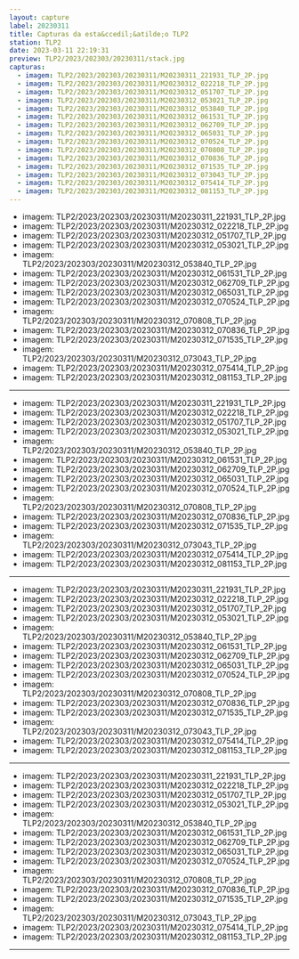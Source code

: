 ```yaml
---
layout: capture
label: 20230311
title: Capturas da esta&ccedil;&atilde;o TLP2
station: TLP2
date: 2023-03-11 22:19:31
preview: TLP2/2023/202303/20230311/stack.jpg
capturas:
  - imagem: TLP2/2023/202303/20230311/M20230311_221931_TLP_2P.jpg
  - imagem: TLP2/2023/202303/20230311/M20230312_022218_TLP_2P.jpg
  - imagem: TLP2/2023/202303/20230311/M20230312_051707_TLP_2P.jpg
  - imagem: TLP2/2023/202303/20230311/M20230312_053021_TLP_2P.jpg
  - imagem: TLP2/2023/202303/20230311/M20230312_053840_TLP_2P.jpg
  - imagem: TLP2/2023/202303/20230311/M20230312_061531_TLP_2P.jpg
  - imagem: TLP2/2023/202303/20230311/M20230312_062709_TLP_2P.jpg
  - imagem: TLP2/2023/202303/20230311/M20230312_065031_TLP_2P.jpg
  - imagem: TLP2/2023/202303/20230311/M20230312_070524_TLP_2P.jpg
  - imagem: TLP2/2023/202303/20230311/M20230312_070808_TLP_2P.jpg
  - imagem: TLP2/2023/202303/20230311/M20230312_070836_TLP_2P.jpg
  - imagem: TLP2/2023/202303/20230311/M20230312_071535_TLP_2P.jpg
  - imagem: TLP2/2023/202303/20230311/M20230312_073043_TLP_2P.jpg
  - imagem: TLP2/2023/202303/20230311/M20230312_075414_TLP_2P.jpg
  - imagem: TLP2/2023/202303/20230311/M20230312_081153_TLP_2P.jpg
---
```

  - imagem: TLP2/2023/202303/20230311/M20230311_221931_TLP_2P.jpg
  - imagem: TLP2/2023/202303/20230311/M20230312_022218_TLP_2P.jpg
  - imagem: TLP2/2023/202303/20230311/M20230312_051707_TLP_2P.jpg
  - imagem: TLP2/2023/202303/20230311/M20230312_053021_TLP_2P.jpg
  - imagem: TLP2/2023/202303/20230311/M20230312_053840_TLP_2P.jpg
  - imagem: TLP2/2023/202303/20230311/M20230312_061531_TLP_2P.jpg
  - imagem: TLP2/2023/202303/20230311/M20230312_062709_TLP_2P.jpg
  - imagem: TLP2/2023/202303/20230311/M20230312_065031_TLP_2P.jpg
  - imagem: TLP2/2023/202303/20230311/M20230312_070524_TLP_2P.jpg
  - imagem: TLP2/2023/202303/20230311/M20230312_070808_TLP_2P.jpg
  - imagem: TLP2/2023/202303/20230311/M20230312_070836_TLP_2P.jpg
  - imagem: TLP2/2023/202303/20230311/M20230312_071535_TLP_2P.jpg
  - imagem: TLP2/2023/202303/20230311/M20230312_073043_TLP_2P.jpg
  - imagem: TLP2/2023/202303/20230311/M20230312_075414_TLP_2P.jpg
  - imagem: TLP2/2023/202303/20230311/M20230312_081153_TLP_2P.jpg
---
  - imagem: TLP2/2023/202303/20230311/M20230311_221931_TLP_2P.jpg
  - imagem: TLP2/2023/202303/20230311/M20230312_022218_TLP_2P.jpg
  - imagem: TLP2/2023/202303/20230311/M20230312_051707_TLP_2P.jpg
  - imagem: TLP2/2023/202303/20230311/M20230312_053021_TLP_2P.jpg
  - imagem: TLP2/2023/202303/20230311/M20230312_053840_TLP_2P.jpg
  - imagem: TLP2/2023/202303/20230311/M20230312_061531_TLP_2P.jpg
  - imagem: TLP2/2023/202303/20230311/M20230312_062709_TLP_2P.jpg
  - imagem: TLP2/2023/202303/20230311/M20230312_065031_TLP_2P.jpg
  - imagem: TLP2/2023/202303/20230311/M20230312_070524_TLP_2P.jpg
  - imagem: TLP2/2023/202303/20230311/M20230312_070808_TLP_2P.jpg
  - imagem: TLP2/2023/202303/20230311/M20230312_070836_TLP_2P.jpg
  - imagem: TLP2/2023/202303/20230311/M20230312_071535_TLP_2P.jpg
  - imagem: TLP2/2023/202303/20230311/M20230312_073043_TLP_2P.jpg
  - imagem: TLP2/2023/202303/20230311/M20230312_075414_TLP_2P.jpg
  - imagem: TLP2/2023/202303/20230311/M20230312_081153_TLP_2P.jpg
---
  - imagem: TLP2/2023/202303/20230311/M20230311_221931_TLP_2P.jpg
  - imagem: TLP2/2023/202303/20230311/M20230312_022218_TLP_2P.jpg
  - imagem: TLP2/2023/202303/20230311/M20230312_051707_TLP_2P.jpg
  - imagem: TLP2/2023/202303/20230311/M20230312_053021_TLP_2P.jpg
  - imagem: TLP2/2023/202303/20230311/M20230312_053840_TLP_2P.jpg
  - imagem: TLP2/2023/202303/20230311/M20230312_061531_TLP_2P.jpg
  - imagem: TLP2/2023/202303/20230311/M20230312_062709_TLP_2P.jpg
  - imagem: TLP2/2023/202303/20230311/M20230312_065031_TLP_2P.jpg
  - imagem: TLP2/2023/202303/20230311/M20230312_070524_TLP_2P.jpg
  - imagem: TLP2/2023/202303/20230311/M20230312_070808_TLP_2P.jpg
  - imagem: TLP2/2023/202303/20230311/M20230312_070836_TLP_2P.jpg
  - imagem: TLP2/2023/202303/20230311/M20230312_071535_TLP_2P.jpg
  - imagem: TLP2/2023/202303/20230311/M20230312_073043_TLP_2P.jpg
  - imagem: TLP2/2023/202303/20230311/M20230312_075414_TLP_2P.jpg
  - imagem: TLP2/2023/202303/20230311/M20230312_081153_TLP_2P.jpg
---
  - imagem: TLP2/2023/202303/20230311/M20230311_221931_TLP_2P.jpg
  - imagem: TLP2/2023/202303/20230311/M20230312_022218_TLP_2P.jpg
  - imagem: TLP2/2023/202303/20230311/M20230312_051707_TLP_2P.jpg
  - imagem: TLP2/2023/202303/20230311/M20230312_053021_TLP_2P.jpg
  - imagem: TLP2/2023/202303/20230311/M20230312_053840_TLP_2P.jpg
  - imagem: TLP2/2023/202303/20230311/M20230312_061531_TLP_2P.jpg
  - imagem: TLP2/2023/202303/20230311/M20230312_062709_TLP_2P.jpg
  - imagem: TLP2/2023/202303/20230311/M20230312_065031_TLP_2P.jpg
  - imagem: TLP2/2023/202303/20230311/M20230312_070524_TLP_2P.jpg
  - imagem: TLP2/2023/202303/20230311/M20230312_070808_TLP_2P.jpg
  - imagem: TLP2/2023/202303/20230311/M20230312_070836_TLP_2P.jpg
  - imagem: TLP2/2023/202303/20230311/M20230312_071535_TLP_2P.jpg
  - imagem: TLP2/2023/202303/20230311/M20230312_073043_TLP_2P.jpg
  - imagem: TLP2/2023/202303/20230311/M20230312_075414_TLP_2P.jpg
  - imagem: TLP2/2023/202303/20230311/M20230312_081153_TLP_2P.jpg
---

